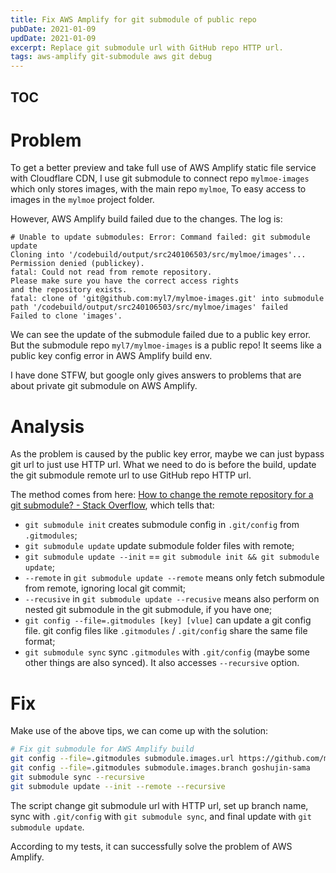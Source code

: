 ```yaml
---
title: Fix AWS Amplify for git submodule of public repo
pubDate: 2021-01-09
updDate: 2021-01-09
excerpt: Replace git submodule url with GitHub repo HTTP url.
tags: aws-amplify git-submodule aws git debug
---
```


## TOC

# Problem

To get a better preview and take full use of AWS Amplify static file service with Cloudflare CDN,
I use git submodule to connect repo `mylmoe-images` which only stores images, with the main repo `mylmoe`,
To easy access to images in the `mylmoe` project folder.

However, AWS Amplify build failed due to the changes.
The log is:

```log
# Unable to update submodules: Error: Command failed: git submodule update
Cloning into '/codebuild/output/src240106503/src/mylmoe/images'...
Permission denied (publickey).
fatal: Could not read from remote repository.
Please make sure you have the correct access rights
and the repository exists.
fatal: clone of 'git@github.com:myl7/mylmoe-images.git' into submodule path '/codebuild/output/src240106503/src/mylmoe/images' failed
Failed to clone 'images'.
```

We can see the update of the submodule failed due to a public key error.
But the submodule repo `myl7/mylmoe-images` is a public repo!
It seems like a public key config error in AWS Amplify build env.

I have done STFW, but google only gives answers to problems that are about private git submodule on AWS Amplify.

# Analysis

As the problem is caused by the public key error, maybe we can just bypass git url to just use HTTP url.
What we need to do is before the build, update the git submodule remote url to use GitHub repo HTTP url.

The method comes from here:
[How to change the remote repository for a git submodule? - Stack Overflow](https://stackoverflow.com/questions/913701/how-to-change-the-remote-repository-for-a-git-submodule),
which tells that:

- `git submodule init` creates submodule config in `.git/config` from `.gitmodules`;
- `git submodule update` update submodule folder files with remote;
- `git submodule update --init` == `git submodule init && git submodule update`;
- `--remote` in `git submodule update --remote` means only fetch submodule from remote, ignoring local git commit;
- `--recusive` in `git submodule update --recusive` means also perform on nested git submodule in the git submodule, if you have one;
- `git config --file=.gitmodules [key] [vlue]` can update a git config file. git config files like `.gitmodules` / `.git/config` share the same file format;
- `git submodule sync` sync `.gitmodules` with `.git/config` (maybe some other things are also synced). It also accesses `--recursive` option.

# Fix

Make use of the above tips, we can come up with the solution:

```bash
# Fix git submodule for AWS Amplify build
git config --file=.gitmodules submodule.images.url https://github.com/myl7/mylmoe-images
git config --file=.gitmodules submodule.images.branch goshujin-sama
git submodule sync --recursive
git submodule update --init --remote --recursive
```

The script change git submodule url with HTTP url, set up branch name, sync with `.git/config` with `git submodule sync`,
and final update with `git submodule update`.

According to my tests, it can successfully solve the problem of AWS Amplify.
